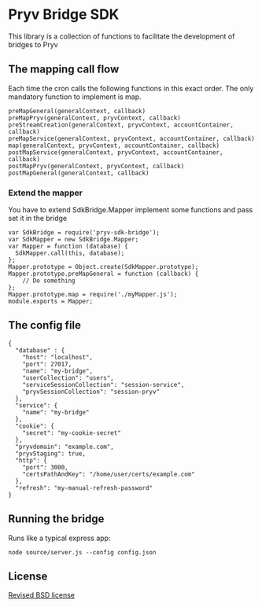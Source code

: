 # Pryv Bridge SDK

This library is a collection of functions to facilitate the development of bridges to Pryv

## The mapping call flow
Each time the cron calls the following functions in this exact order. The only mandatory
function to implement is map.

    preMapGeneral(generalContext, callback)
    preMapPryv(generalContext, pryvContext, callback)
    preStreamCreation(generalContext, pryvContext, accountContainer, callback)
    preMapService(generalContext, pryvContext, accountContainer, callback)
    map(generalContext, pryvContext, accountContainer, callback)
    postMapService(generalContext, pryvContext, accountContainer, callback)
    postMapPryv(generalContext, pryvContext, callback)
    postMapGeneral(generalContext, callback)

### Extend the mapper
You have to extend SdkBridge.Mapper implement some functions and pass set it in the bridge

    var SdkBridge = require('pryv-sdk-bridge');
    var SdkMapper = new SdkBridge.Mapper;
    var Mapper = function (database) {
      SdkMapper.call(this, database);
    };
    Mapper.prototype = Object.create(SdkMapper.prototype);
    Mapper.prototype.preMapGeneral = function (callback) {
        // Do something
    };
    Mapper.prototype.map = require('./myMapper.js');
    module.exports = Mapper;

## The config file

    {
      "database" : {
        "host": "localhost",
        "port": 27017,
        "name": "my-bridge",
        "userCollection": "users",
        "serviceSessionCollection": "session-service",
        "pryvSessionCollection": "session-pryv"
      },
      "service": {
        "name": "my-bridge"
      },
      "cookie": {
        "secret": "my-cookie-secret"
      },
      "pryvdomain": "example.com",
      "pryvStaging": true,
      "http": {
        "port": 3000,
        "certsPathAndKey": "/home/user/certs/example.com"
      },
      "refresh": "my-manual-refresh-password"
    }

## Running the bridge
Runs like a typical express app:

    node source/server.js --config config.json

## License

[Revised BSD license](https://github.com/pryv/documents/blob/master/license-bsd-revised.md)